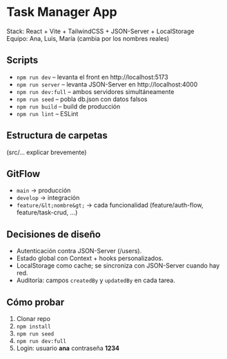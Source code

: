 # Task Manager App

Stack: React + Vite + TailwindCSS + JSON-Server + LocalStorage  
Equipo: Ana, Luis, María (cambia por los nombres reales)

## Scripts
- `npm run dev` – levanta el front en http://localhost:5173  
- `npm run server` – levanta JSON-Server en http://localhost:4000  
- `npm run dev:full` – ambos servidores simultáneamente  
- `npm run seed` – pobla db.json con datos falsos  
- `npm run build` – build de producción  
- `npm run lint` – ESLint  

## Estructura de carpetas
(src/… explicar brevemente)

## GitFlow
- `main` → producción  
- `develop` → integración  
- `feature/&lt;nombre&gt;` → cada funcionalidad (feature/auth-flow, feature/task-crud, …)

## Decisiones de diseño
- Autenticación contra JSON-Server (/users).  
- Estado global con Context + hooks personalizados.  
- LocalStorage como cache; se sincroniza con JSON-Server cuando hay red.  
- Auditoría: campos `createdBy` y `updatedBy` en cada tarea.

## Cómo probar
1. Clonar repo  
2. `npm install`  
3. `npm run seed`  
4. `npm run dev:full`  
5. Login: usuario **ana** contraseña **1234**